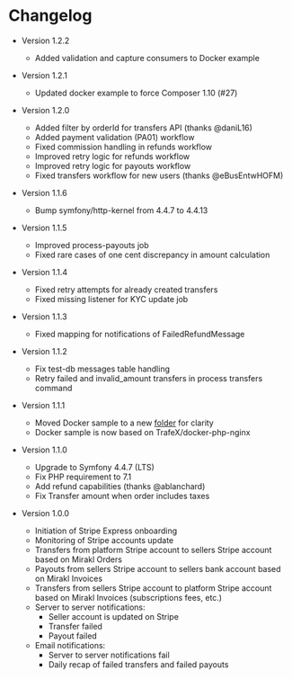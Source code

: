 # Changelog

- Version 1.2.2
    - Added validation and capture consumers to Docker example

- Version 1.2.1
    - Updated docker example to force Composer 1.10 (#27)

- Version 1.2.0
    - Added filter by orderId for transfers API (thanks @daniL16)
    - Added payment validation (PA01) workflow
    - Fixed commission handling in refunds workflow
    - Improved retry logic for refunds workflow
    - Improved retry logic for payouts workflow
    - Fixed transfers workflow for new users (thanks @eBusEntwHOFM)

- Version 1.1.6
    - Bump symfony/http-kernel from 4.4.7 to 4.4.13

- Version 1.1.5
    - Improved process-payouts job
    - Fixed rare cases of one cent discrepancy in amount calculation

- Version 1.1.4
    - Fixed retry attempts for already created transfers
    - Fixed missing listener for KYC update job

- Version 1.1.3
    - Fixed mapping for notifications of FailedRefundMessage

- Version 1.1.2
    - Fix test-db messages table handling
    - Retry failed and invalid_amount transfers in process transfers command

- Version 1.1.1
    - Moved Docker sample to a new [folder](examples/docker) for clarity
    - Docker sample is now based on TrafeX/docker-php-nginx

- Version 1.1.0
    - Upgrade to Symfony 4.4.7 (LTS)
    - Fix PHP requirement to 7.1
    - Add refund capabilities (thanks @ablanchard)
    - Fix Transfer amount when order includes taxes

- Version 1.0.0
    - Initiation of Stripe Express onboarding
    - Monitoring of Stripe accounts update
    - Transfers from platform Stripe account to sellers Stripe account based on Mirakl Orders
    - Payouts from sellers Stripe account to sellers bank account based on Mirakl Invoices
    - Transfers from sellers Stripe account to platform Stripe account based on Mirakl Invoices (subscriptions fees, etc.)
    - Server to server notifications:
        - Seller account is updated on Stripe
        - Transfer failed
        - Payout failed
    - Email notifications:
        - Server to server notifications fail
        - Daily recap of failed transfers and failed payouts
